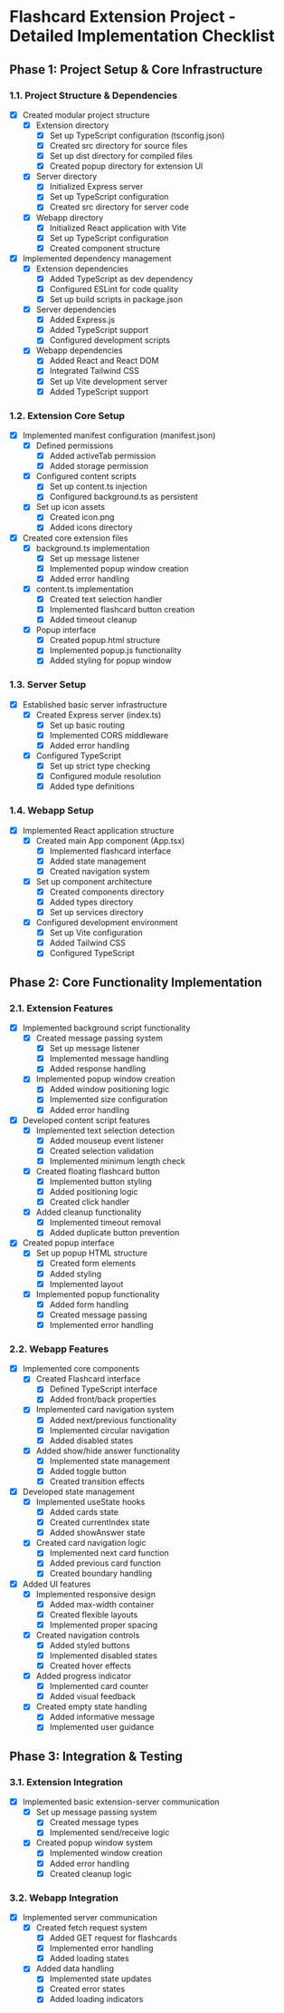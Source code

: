 # Flashcard Extension Project - Detailed Implementation Checklist

## Phase 1: Project Setup & Core Infrastructure
### 1.1. Project Structure & Dependencies
- [x] Created modular project structure
    - [x] Extension directory
        - [x] Set up TypeScript configuration (tsconfig.json)
        - [x] Created src directory for source files
        - [x] Set up dist directory for compiled files
        - [x] Created popup directory for extension UI
    - [x] Server directory
        - [x] Initialized Express server
        - [x] Set up TypeScript configuration
        - [x] Created src directory for server code
    - [x] Webapp directory
        - [x] Initialized React application with Vite
        - [x] Set up TypeScript configuration
        - [x] Created component structure
- [x] Implemented dependency management
    - [x] Extension dependencies
        - [x] Added TypeScript as dev dependency
        - [x] Configured ESLint for code quality
        - [x] Set up build scripts in package.json
    - [x] Server dependencies
        - [x] Added Express.js
        - [x] Added TypeScript support
        - [x] Configured development scripts
    - [x] Webapp dependencies
        - [x] Added React and React DOM
        - [x] Integrated Tailwind CSS
        - [x] Set up Vite development server
        - [x] Added TypeScript support

### 1.2. Extension Core Setup
- [x] Implemented manifest configuration (manifest.json)
    - [x] Defined permissions
        - [x] Added activeTab permission
        - [x] Added storage permission
    - [x] Configured content scripts
        - [x] Set up content.ts injection
        - [x] Configured background.ts as persistent
    - [x] Set up icon assets
        - [x] Created icon.png
        - [x] Added icons directory
- [x] Created core extension files
    - [x] background.ts implementation
        - [x] Set up message listener
        - [x] Implemented popup window creation
        - [x] Added error handling
    - [x] content.ts implementation
        - [x] Created text selection handler
        - [x] Implemented flashcard button creation
        - [x] Added timeout cleanup
    - [x] Popup interface
        - [x] Created popup.html structure
        - [x] Implemented popup.js functionality
        - [x] Added styling for popup window

### 1.3. Server Setup
- [x] Established basic server infrastructure
    - [x] Created Express server (index.ts)
        - [x] Set up basic routing
        - [x] Implemented CORS middleware
        - [x] Added error handling
    - [x] Configured TypeScript
        - [x] Set up strict type checking
        - [x] Configured module resolution
        - [x] Added type definitions

### 1.4. Webapp Setup
- [x] Implemented React application structure
    - [x] Created main App component (App.tsx)
        - [x] Implemented flashcard interface
        - [x] Added state management
        - [x] Created navigation system
    - [x] Set up component architecture
        - [x] Created components directory
        - [x] Added types directory
        - [x] Set up services directory
    - [x] Configured development environment
        - [x] Set up Vite configuration
        - [x] Added Tailwind CSS
        - [x] Configured TypeScript

## Phase 2: Core Functionality Implementation
### 2.1. Extension Features
- [x] Implemented background script functionality
    - [x] Created message passing system
        - [x] Set up message listener
        - [x] Implemented message handling
        - [x] Added response handling
    - [x] Implemented popup window creation
        - [x] Added window positioning logic
        - [x] Implemented size configuration
        - [x] Added error handling
- [x] Developed content script features
    - [x] Implemented text selection detection
        - [x] Added mouseup event listener
        - [x] Created selection validation
        - [x] Implemented minimum length check
    - [x] Created floating flashcard button
        - [x] Implemented button styling
        - [x] Added positioning logic
        - [x] Created click handler
    - [x] Added cleanup functionality
        - [x] Implemented timeout removal
        - [x] Added duplicate button prevention
- [x] Created popup interface
    - [x] Set up popup HTML structure
        - [x] Created form elements
        - [x] Added styling
        - [x] Implemented layout
    - [x] Implemented popup functionality
        - [x] Added form handling
        - [x] Created message passing
        - [x] Implemented error handling

### 2.2. Webapp Features
- [x] Implemented core components
    - [x] Created Flashcard interface
        - [x] Defined TypeScript interface
        - [x] Added front/back properties
    - [x] Implemented card navigation system
        - [x] Added next/previous functionality
        - [x] Implemented circular navigation
        - [x] Added disabled states
    - [x] Added show/hide answer functionality
        - [x] Implemented state management
        - [x] Added toggle button
        - [x] Created transition effects
- [x] Developed state management
    - [x] Implemented useState hooks
        - [x] Added cards state
        - [x] Created currentIndex state
        - [x] Added showAnswer state
    - [x] Created card navigation logic
        - [x] Implemented next card function
        - [x] Added previous card function
        - [x] Created boundary handling
- [x] Added UI features
    - [x] Implemented responsive design
        - [x] Added max-width container
        - [x] Created flexible layouts
        - [x] Implemented proper spacing
    - [x] Created navigation controls
        - [x] Added styled buttons
        - [x] Implemented disabled states
        - [x] Created hover effects
    - [x] Added progress indicator
        - [x] Implemented card counter
        - [x] Added visual feedback
    - [x] Created empty state handling
        - [x] Added informative message
        - [x] Implemented user guidance

## Phase 3: Integration & Testing
### 3.1. Extension Integration
- [x] Implemented basic extension-server communication
    - [x] Set up message passing system
        - [x] Created message types
        - [x] Implemented send/receive logic
    - [x] Created popup window system
        - [x] Implemented window creation
        - [x] Added error handling
        - [x] Created cleanup logic

### 3.2. Webapp Integration
- [x] Implemented server communication
    - [x] Created fetch request system
        - [x] Added GET request for flashcards
        - [x] Implemented error handling
        - [x] Added loading states
    - [x] Added data handling
        - [x] Implemented state updates
        - [x] Created error states
        - [x] Added loading indicators